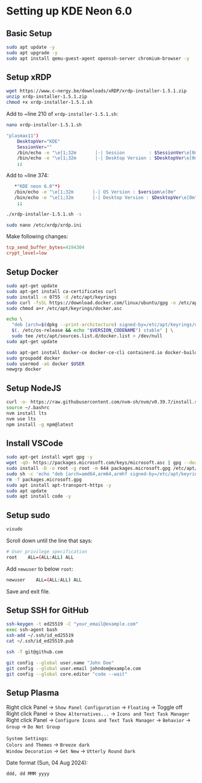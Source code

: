 # Setting up KDE Neon 6.0

## Basic Setup

```bash
sudo apt update -y
sudo apt upgrade -y
sudo apt install qemu-guest-agent openssh-server chromium-browser -y
```

## Setup xRDP

```bash
wget https://www.c-nergy.be/downloads/xRDP/xrdp-installer-1.5.1.zip
unzip xrdp-installer-1.5.1.zip
chmod +x xrdp-installer-1.5.1.sh
```

Add to ~line 210 of `xrdp-installer-1.5.1.sh`:

```bash
nano xrdp-installer-1.5.1.sh
```

```bash
"plasmax11")
    DesktopVer="KDE"
    SessionVer=""
    /bin/echo -e "\e[1;32m       |-| Session         : $SessionVer\e[0m"
    /bin/echo -e "\e[1;32m       |-| Desktop Version : $DesktopVer\e[0m"
    ;;
```

Add to ~line 374:

```bash
   *"KDE neon 6.0"*)
   /bin/echo -e "\e[1;32m       |-| OS Version : $version\e[0m"
   /bin/echo -e "\e[1;32m       |-| Desktop Version : $DesktopVer\e[0m"
    ;;
```

```bash
./xrdp-installer-1.5.1.sh -s
```

```bash
sudo nano /etc/xrdp/xrdp.ini
```

Make following changes:

```conf
tcp_send_buffer_bytes=4194304
crypt_level=low
```

## Setup Docker

```bash
sudo apt-get update
sudo apt-get install ca-certificates curl
sudo install -m 0755 -d /etc/apt/keyrings
sudo curl -fsSL https://download.docker.com/linux/ubuntu/gpg -o /etc/apt/keyrings/docker.asc
sudo chmod a+r /etc/apt/keyrings/docker.asc
```

```bash
echo \
  "deb [arch=$(dpkg --print-architecture) signed-by=/etc/apt/keyrings/docker.asc] https://download.docker.com/linux/ubuntu \
  $(. /etc/os-release && echo "$VERSION_CODENAME") stable" | \
  sudo tee /etc/apt/sources.list.d/docker.list > /dev/null
sudo apt-get update

sudo apt-get install docker-ce docker-ce-cli containerd.io docker-buildx-plugin docker-compose-plugin -y
sudo groupadd docker
sudo usermod -aG docker $USER
newgrp docker
```

## Setup NodeJS

```bash
curl -o- https://raw.githubusercontent.com/nvm-sh/nvm/v0.39.7/install.sh | bash
source ~/.bashrc
nvm install lts
nvm use lts
npm install -g npm@latest
```

## Install VSCode

```bash
sudo apt-get install wget gpg -y
wget -qO- https://packages.microsoft.com/keys/microsoft.asc | gpg --dearmor > packages.microsoft.gpg
sudo install -D -o root -g root -m 644 packages.microsoft.gpg /etc/apt/keyrings/packages.microsoft.gpg
sudo sh -c 'echo "deb [arch=amd64,arm64,armhf signed-by=/etc/apt/keyrings/packages.microsoft.gpg] https://packages.microsoft.com/repos/code stable main" > /etc/apt/sources.list.d/vscode.list'
rm -f packages.microsoft.gpg
sudo apt install apt-transport-https -y
sudo apt update
sudo apt install code -y
```

## Setup sudo

```bash
visudo
```

Scroll down until the line that says:

```bash
# User privilege specification
root    ALL=(ALL:ALL) ALL
```

Add `newuser` to below `root`:

```bash
newuser    ALL=(ALL:ALL) ALL
```

Save and exit file.

## Setup SSH for GitHub

```bash
ssh-keygen -t ed25519 -C "your_email@example.com"
exec ssh-agent bash
ssh-add ~/.ssh/id_ed25519
cat ~/.ssh/id_ed25519.pub
```

```bash
ssh -T git@github.com
```

```bash
git config --global user.name "John Doe"
git config --global user.email johndoe@example.com
git config --global core.editor "code --wait"
```

## Setup Plasma

Right click Panel -> `Show Panel Configuration` -> `Floating` -> Toggle off  
Right click Panel -> `Show Alternatives...` -> `Icons and Text Task Manager`  
Right click Panel -> `Configure Icons and Text Task Manager` -> `Behavior` -> `Group` -> `Do Not Group`

`System Settings`:  
`Colors and Themes` -> `Breeze dark`  
`Window Decoration` -> `Get New` -> `Utterly Round Dark`

Date format (Sun, 04 Aug 2024):

```text
ddd, dd MMM yyyy
```

